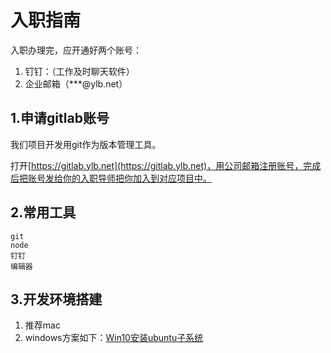 # 入职指南

入职办理完，应开通好两个账号：

1. 钉钉：（工作及时聊天软件）
2. 企业邮箱（\*\*\*@ylb.net）

## 1.申请gitlab账号

我们项目开发用git作为版本管理工具。

打开[https://gitlab.ylb.net](https://gitlab.ylb.net)，用公司邮箱注册账号，完成后把账号发给你的入职导师把你加入到对应项目中。

## 2.常用工具

```asciidoc
git
node
钉钉
编辑器
```

## 3.开发环境搭建

1. 推荐mac
2. windows方案如下：[Win10安装ubuntu子系统](/tools/win10-ubuntu-gulp.md)



